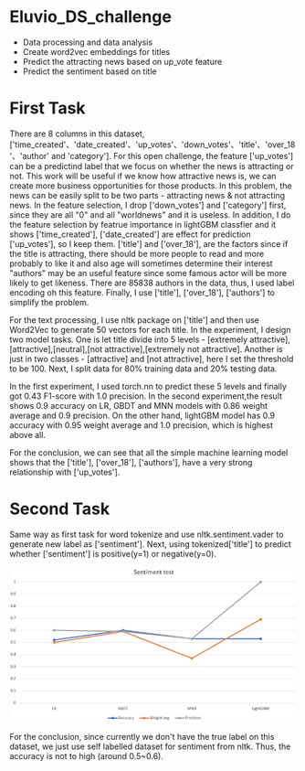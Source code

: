 # Eluvio_DS_challenge

- Data processing and data analysis
- Create word2vec embeddings for titles
- Predict the attracting news based on up_vote feature
- Predict the sentiment based on title

# First Task
There are 8 columns in this dataset, ['time_created'、'date_created'、'up_votes'、'down_votes'、'title'、'over_18'、'author' and 'category']. 
For this open challenge, the feature ['up_votes'] can be a predictind label that we focus on whether the news is attracting or not.
This work will be useful if we know how attractive news is, we can create more business opportunities for those products.
In this problem, the news can be easily split to be two parts - attracting news & not attracting news.
In the feature selection, I drop ['down_votes'] and ['category'] first, since they are all "0" and all "worldnews" and it is useless.
In addition, I do the feature selection by featrue importance in lightGBM classfier and it shows ['time_created'], ['date_created'] are effect for prediction ['up_votes'], so I keep them.
['title'] and ['over_18'], are the factors since if the title is attracting, there should be more people to read and more probably to like it and also age will sometimes determine their interest
"authors" may be an useful feature since some famous actor will be more likely to get likeness.
There are 85838 authors in the data, thus, I used label encoding oh this feature.
Finally, I use ['title'], ['over_18'], ['authors'] to simplify the problem.

For the text processing, I use nltk package on ['title'] and then use Word2Vec to generate 50 vectors for each title.
In the experiment, I design two model tasks. One is let title divide into 5 levels - [extremely attractive],[attractive],[neutral],[not attractive],[extremely not attractive].
Another is just in two classes - [attractive] and [not attractive], here I set the threshold to be 100.
Next, I split data for 80% training data and 20% testing data. 

In the first experiment, I used torch.nn to predict these 5 levels and finally got 0.43 F1-score with 1.0 precision.
In the second experiment,the result shows 0.9 accuracy on LR, GBDT and MNN models with 0.86 weight average and 0.9 precision.
On the other hand, lightGBM model has 0.9 accuracy with 0.95 weight average and 1.0 precision, which is highest above all.

For the conclusion, we can see that all the simple machine learning model shows that the ['title'], ['over_18'], ['authors'], have a very strong relationship with ['up_votes'].

# Second Task
Same way as first task for word tokenize and use nltk.sentiment.vader to generate new label as ['sentiment'].
Next, using tokenized['title'] to predict whether ['sentiment'] is positive(y=1) or negative(y=0).

![image](https://github.com/nataliechang666/Eluvio_DS_challenge/blob/main/sentiment%20result.png)

For the conclusion, since currently we don't have the true label on this dataset, we just use self labelled dataset for sentiment from nltk.
Thus, the accuracy is not to high (around 0.5~0.6).


